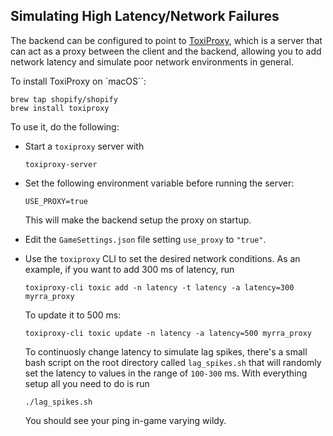 ## Simulating High Latency/Network Failures

The backend can be configured to point to [ToxiProxy](https://github.com/Shopify/toxiproxy), which is a server that can act as a proxy between the client and the backend, allowing you to add network latency and simulate poor network environments in general.

To install ToxiProxy on `macOS``:

```
brew tap shopify/shopify
brew install toxiproxy
```

To use it, do the following:

- Start a `toxiproxy` server with
    ```
    toxiproxy-server
    ```

- Set the following environment variable before running the server:
    ```
    USE_PROXY=true
    ```
    This will make the backend setup the proxy on startup.
- Edit the `GameSettings.json` file setting `use_proxy` to `"true"`.
- Use the `toxiproxy` CLI to set the desired network conditions. As an example, if you want to add 300 ms of latency, run
    ```
    toxiproxy-cli toxic add -n latency -t latency -a latency=300 myrra_proxy
    ```
    To update it to 500 ms:
    ```
    toxiproxy-cli toxic update -n latency -a latency=500 myrra_proxy
    ```
    To continuosly change latency to simulate lag spikes, there's a small bash script on the root directory called `lag_spikes.sh` that will randomly set the latency to values in the range of `100-300` ms. With everything setup all you need to do is run
    ```
    ./lag_spikes.sh
    ``````
    You should see your ping in-game varying wildy.
